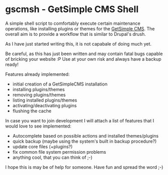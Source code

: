 gscmsh - GetSimple CMS Shell 
============================

A simple shell script to comfortably execute certain maintenance operations, 
like installing plugins or themes for the [GetSimple CMS](http://get-simple.info/).
The overall aim is to provide a workflow that is similar to Drupal's drush.

As I have just started writing this, it is not capabale of doing much yet. 

Be careful, as this has just been written and may contain fatal bugs capable of bricking your website :P
Use at your own risk and always have a backup ready!

Features already implemented:
- initial creation of a GetSimpleCMS installation
- installing plugins/themes
- removing plugins/themes
- listing installed plugins/themes
- activating/deactivating plugins
- flushing the cache


In case you want to join development I will attach a list of features that I would love to see implemented:
- Autocomplete based on possible actions and installed themes/plugins
- quick backup (maybe using the system's built in backup procedure?)
- update core files (+plugins?)
- fix common file system permission problems
- anything cool, that you can think of ;-)


I hope this is may be of help for someone. 
Have fun and spread the word ;-)
